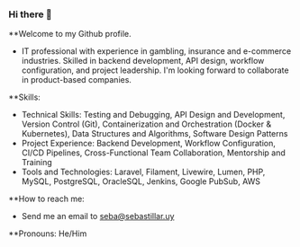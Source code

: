 ### Hi there 👋

**Welcome to my Github profile.

- IT professional with experience in gambling, insurance and e-commerce industries. Skilled in backend development, API design, workflow configuration, and project leadership. I'm looking forward to collaborate in product-based companies.

**Skills:
- Technical Skills: Testing and Debugging, API Design and Development, Version Control (Git), Containerization and Orchestration (Docker & Kubernetes), Data Structures and Algorithms, Software Design Patterns
- Project Experience: Backend Development, Workflow Configuration, CI/CD Pipelines, Cross-Functional Team Collaboration, Mentorship and Training
- Tools and Technologies: Laravel, Filament, Livewire, Lumen, PHP, MySQL, PostgreSQL, OracleSQL, Jenkins, Google PubSub, AWS

**How to reach me:
- Send me an email to seba@sebastillar.uy

**Pronouns: He/Him


<!--
**sebastillar/sebastillar** is a ✨ _special_ ✨ repository because its `README.md` (this file) appears on your GitHub profile.

Here are some ideas to get you started:

- 🔭 I’m currently working on ...
- 🌱 I’m currently learning ...
- 👯 I’m looking to collaborate on ...
- 🤔 I’m looking for help with ...
- 💬 Ask me about ...
- 📫 How to reach me: ...
- 😄 Pronouns: ...
- ⚡ Fun fact: ...
-->

